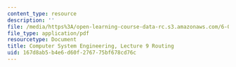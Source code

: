 ```yaml
---
content_type: resource
description: ''
file: /media/https%3A/open-learning-course-data-rc.s3.amazonaws.com/6-033-computer-system-engineering-spring-2018/167d8ab5b4e6d60f276775bf678cd76c_MIT6_033S18lec9.pdf
file_type: application/pdf
resourcetype: Document
title: Computer System Engineering, Lecture 9 Routing
uid: 167d8ab5-b4e6-d60f-2767-75bf678cd76c
---
```

